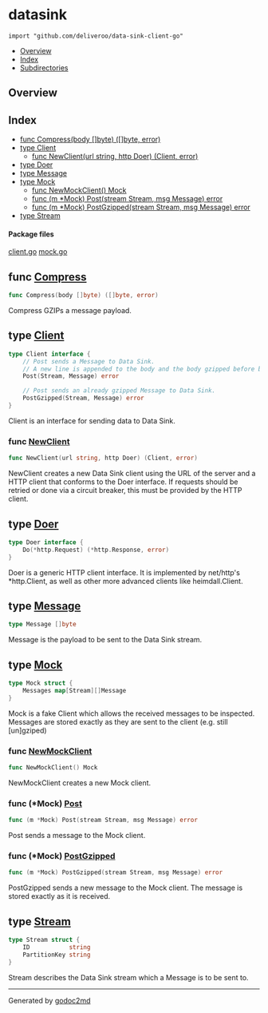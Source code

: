 

# datasink
`import "github.com/deliveroo/data-sink-client-go"`

* [Overview](#pkg-overview)
* [Index](#pkg-index)
* [Subdirectories](#pkg-subdirectories)

## <a name="pkg-overview">Overview</a>



## <a name="pkg-index">Index</a>
* [func Compress(body []byte) ([]byte, error)](#Compress)
* [type Client](#Client)
  * [func NewClient(url string, http Doer) (Client, error)](#NewClient)
* [type Doer](#Doer)
* [type Message](#Message)
* [type Mock](#Mock)
  * [func NewMockClient() Mock](#NewMockClient)
  * [func (m *Mock) Post(stream Stream, msg Message) error](#Mock.Post)
  * [func (m *Mock) PostGzipped(stream Stream, msg Message) error](#Mock.PostGzipped)
* [type Stream](#Stream)


#### <a name="pkg-files">Package files</a>
[client.go](/src/github.com/deliveroo/data-sink-client-go/client.go) [mock.go](/src/github.com/deliveroo/data-sink-client-go/mock.go) 





## <a name="Compress">func</a> [Compress](./client.go?s=2417:2459#L100)
``` go
func Compress(body []byte) ([]byte, error)
```
Compress GZIPs a message payload.




## <a name="Client">type</a> [Client](./client.go?s=386:651#L22)
``` go
type Client interface {
    // Post sends a Message to Data Sink.
    // A new line is appended to the body and the body gzipped before being sent.
    Post(Stream, Message) error

    // Post sends an already gzipped Message to Data Sink.
    PostGzipped(Stream, Message) error
}
```
Client is an interface for sending data to Data Sink.







### <a name="NewClient">func</a> [NewClient](./client.go?s=1200:1253#L51)
``` go
func NewClient(url string, http Doer) (Client, error)
```
NewClient creates a new Data Sink client using the URL of the server and a
HTTP client that conforms to the Doer interface.
If requests should be retried or done via a circuit breaker, this must be
provided by the HTTP client.





## <a name="Doer">type</a> [Doer](./client.go?s=810:876#L34)
``` go
type Doer interface {
    Do(*http.Request) (*http.Response, error)
}
```
Doer is a generic HTTP client interface.
It is implemented by net/http's *http.Client, as well as other more advanced
clients like heimdall.Client.










## <a name="Message">type</a> [Message](./client.go?s=308:327#L19)
``` go
type Message []byte
```
Message is the payload to be sent to the Data Sink stream.










## <a name="Mock">type</a> [Mock](./mock.go?s=181:232#L5)
``` go
type Mock struct {
    Messages map[Stream][]Message
}

```
Mock is a fake Client which allows the received messages to be inspected.
Messages are stored exactly as they are sent to the client (e.g. still [un]gziped)







### <a name="NewMockClient">func</a> [NewMockClient](./mock.go?s=278:303#L10)
``` go
func NewMockClient() Mock
```
NewMockClient creates a new Mock client.





### <a name="Mock.Post">func</a> (\*Mock) [Post](./mock.go?s=416:469#L16)
``` go
func (m *Mock) Post(stream Stream, msg Message) error
```
Post sends a message to the Mock client.




### <a name="Mock.PostGzipped">func</a> (\*Mock) [PostGzipped](./mock.go?s=648:708#L23)
``` go
func (m *Mock) PostGzipped(stream Stream, msg Message) error
```
PostGzipped sends a new message to the Mock client.
The message is stored exactly as it is received.




## <a name="Stream">type</a> [Stream](./client.go?s=180:244#L13)
``` go
type Stream struct {
    ID           string
    PartitionKey string
}

```
Stream describes the Data Sink stream which a Message is to be sent to.














- - -
Generated by [godoc2md](http://godoc.org/github.com/davecheney/godoc2md)
